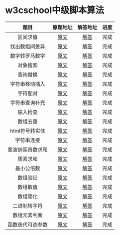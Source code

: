 # w3cschool中级脚本算法

| 题目 | 原题地址 | 解答地址 | 进度 |
|:---:|:---:|:---:|:---:|
| 区间求值 | [原文](https://www.w3cschool.cn/codecamp/sum-all-numbers-in-a-range.html) | [解答](https://github.com/sihai00/training-javascript/tree/master/w3cschool-medium/sum-all-numbers-in-a-range.js) | 完成 |
| 找出数组间差异 | [原文](https://www.w3cschool.cn/codecamp/diff-two-arrays.html) | [解答](https://github.com/sihai00/training-javascript/tree/master/w3cschool-medium/diff-two-arrays.js) | 完成 |
| 数字转罗马数字 | [原文](https://www.w3cschool.cn/codecamp/roman-numeral-converter.html) | [解答](https://github.com/sihai00/training-javascript/tree/master/w3cschool-medium/roman-numeral-converter.js) | 完成 |
| 对象搜索 | [原文](https://www.w3cschool.cn/codecamp/where-art-thou.html) | [解答](https://github.com/sihai00/training-javascript/tree/master/w3cschool-medium/where-art-thou.js) | 完成 |
| 查询替换 | [原文](https://www.w3cschool.cn/codecamp/search-and-replace.html) | [解答](https://github.com/sihai00/training-javascript/tree/master/w3cschool-medium/search-and-replace.js) | 完成 |
| 字符串移动插入 | [原文](https://www.w3cschool.cn/codecamp/pig-latin.html) | [解答](https://github.com/sihai00/training-javascript/tree/master/w3cschool-medium/pig-latin.js) | 完成 |
| 字符配对 | [原文](https://www.w3cschool.cn/codecamp/dna-pairing.html) | [解答](https://github.com/sihai00/training-javascript/tree/master/w3cschool-medium/dna-pairing.js) | 完成 |
| 字符串查询补充 | [原文](https://www.w3cschool.cn/codecamp/missing-letters.html) | [解答](https://github.com/sihai00/training-javascript/tree/master/w3cschool-medium/missing-letters.js) | 完成 |
| 输入检查 | [原文](https://www.w3cschool.cn/codecamp/boo-who.html) | [解答](https://github.com/sihai00/training-javascript/tree/master/w3cschool-medium/boo-who.js) | 完成 |
| 数组去重 | [原文](https://www.w3cschool.cn/codecamp/sorted-union.html) | [解答](https://github.com/sihai00/training-javascript/tree/master/w3cschool-medium/sorted-union.js) | 完成 |
| html符号转实体 | [原文](https://www.w3cschool.cn/codecamp/convert-html-entities.html) | [解答](https://github.com/sihai00/training-javascript/tree/master/w3cschool-medium/convert-html-entities.js) | 完成 |
| 字符串连接 | [原文](https://www.w3cschool.cn/codecamp/spinal-tap-case.html) | [解答](https://github.com/sihai00/training-javascript/tree/master/w3cschool-medium/spinal-tap-case.js) | 完成 |
| 斐波纳契奇数求和 | [原文](https://www.w3cschool.cn/codecamp/sum-all-odd-fibonacci-numbers.html) | [解答](https://github.com/sihai00/training-javascript/tree/master/w3cschool-medium/sum-all-odd-fibonacci-numbers.js) | 完成 |
| 质素求和 | [原文](https://www.w3cschool.cn/codecamp/sum-all-primes.html) | [解答](https://github.com/sihai00/training-javascript/tree/master/w3cschool-medium/sum-all-primes.js) | 完成 |
| 最小公倍数 | [原文](https://www.w3cschool.cn/codecamp/smallest-common-multiple.html) | [解答](https://github.com/sihai00/training-javascript/tree/master/w3cschool-medium/smallest-common-multiple.js) | 完成 |
| 数组验证 | [原文](https://www.w3cschool.cn/codecamp/finders-keepers.html) | [解答](https://github.com/sihai00/training-javascript/tree/master/w3cschool-medium/finders-keepers.js) | 完成 |
| 数组取值 | [原文](https://www.w3cschool.cn/codecamp/drop-it.html) | [解答](https://github.com/sihai00/training-javascript/tree/master/w3cschool-medium/drop-it.js) | 完成 |
| 数组简化 | [原文](https://www.w3cschool.cn/codecamp/steamroller.html) | [解答](https://github.com/sihai00/training-javascript/tree/master/w3cschool-medium/steamroller.js) | 完成 |
| 二进制转字符 | [原文](https://www.w3cschool.cn/codecamp/binary-agents.html) | [解答](https://github.com/sihai00/training-javascript/tree/master/w3cschool-medium/binary-agents.js) | 完成 |
| 数组元素判断 | [原文](https://www.w3cschool.cn/codecamp/everything-be-true.html) | [解答](https://github.com/sihai00/training-javascript/tree/master/w3cschool-medium/everything-be-true.js) | 完成 |
| 函数迭代可选参数 | [原文](https://www.w3cschool.cn/codecamp/arguments-optional.html) | [解答](https://github.com/sihai00/training-javascript/tree/master/w3cschool-medium/arguments-optional.js) | 完成 |